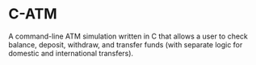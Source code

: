 # C-ATM
 A command-line ATM simulation written in C that allows a user to check balance, deposit, withdraw, and transfer funds (with separate logic for domestic and international transfers).
